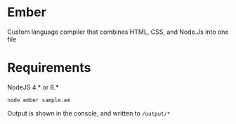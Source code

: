 # Ember
Custom language compiler that combines HTML, CSS, and Node.Js into one file

# Requirements

NodeJS 4.* or 6.*

`node ember sample.em`

Output is shown in the console, and written to `/output/*`
